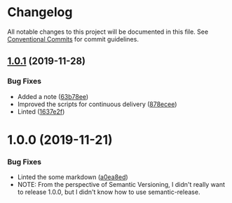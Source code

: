# Changelog

All notable changes to this project will be documented in this file. See
[Conventional Commits](https://conventionalcommits.org) for commit guidelines.

## [1.0.1](https://github.com/kurone-kito/jsonresume-theme-japanese-cv-style-docx/compare/v1.0.0...v1.0.1) (2019-11-28)


### Bug Fixes

* Added a note ([63b78ee](https://github.com/kurone-kito/jsonresume-theme-japanese-cv-style-docx/commit/63b78eee2b60b474793275c84c2dddda436b3554))
* Improved the scripts for continuous delivery ([878ecee](https://github.com/kurone-kito/jsonresume-theme-japanese-cv-style-docx/commit/878eceef720b97e3b53883f2c94824075f4b60ed))
* Linted ([1637e2f](https://github.com/kurone-kito/jsonresume-theme-japanese-cv-style-docx/commit/1637e2f9d14ffb8d5d6634efcfc3b56c6b644ba1))

# 1.0.0 (2019-11-21)

### Bug Fixes

- Linted the some markdown ([a0ea8ed](https://github.com/kurone-kito/jsonresume-theme-japanese-cv-style-docx/commit/a0ea8ed550b72ee55c0c895d665cb56539126b03))
- NOTE: From the perspective of Semantic Versioning, I didn't really want to release 1.0.0, but I didn't know how to use semantic-release.
